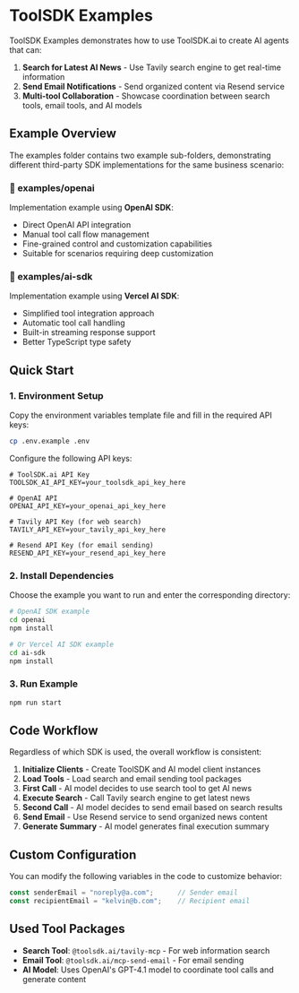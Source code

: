 # ToolSDK Examples

ToolSDK Examples demonstrates how to use ToolSDK.ai to create AI agents that can:

1. **Search for Latest AI News** - Use Tavily search engine to get real-time information
2. **Send Email Notifications** - Send organized content via Resend service
3. **Multi-tool Collaboration** - Showcase coordination between search tools, email tools, and AI models

## Example Overview

The examples folder contains two example sub-folders, demonstrating different third-party SDK implementations for the same business scenario:

### 📁 examples/openai

Implementation example using **OpenAI SDK**:

- Direct OpenAI API integration
- Manual tool call flow management
- Fine-grained control and customization capabilities
- Suitable for scenarios requiring deep customization

### 📁 examples/ai-sdk

Implementation example using **Vercel AI SDK**:

- Simplified tool integration approach
- Automatic tool call handling
- Built-in streaming response support
- Better TypeScript type safety

## Quick Start

### 1. Environment Setup

Copy the environment variables template file and fill in the required API keys:

```bash
cp .env.example .env
```

Configure the following API keys:

```env
# ToolSDK.ai API Key
TOOLSDK_AI_API_KEY=your_toolsdk_api_key_here

# OpenAI API
OPENAI_API_KEY=your_openai_api_key_here

# Tavily API Key (for web search)
TAVILY_API_KEY=your_tavily_api_key_here

# Resend API Key (for email sending)
RESEND_API_KEY=your_resend_api_key_here
```

### 2. Install Dependencies

Choose the example you want to run and enter the corresponding directory:

```bash
# OpenAI SDK example
cd openai
npm install

# Or Vercel AI SDK example
cd ai-sdk
npm install
```

### 3. Run Example

```bash
npm run start
```

## Code Workflow

Regardless of which SDK is used, the overall workflow is consistent:

1. **Initialize Clients** - Create ToolSDK and AI model client instances
2. **Load Tools** - Load search and email sending tool packages
3. **First Call** - AI model decides to use search tool to get AI news
4. **Execute Search** - Call Tavily search engine to get latest news
5. **Second Call** - AI model decides to send email based on search results
6. **Send Email** - Use Resend service to send organized news content
7. **Generate Summary** - AI model generates final execution summary

## Custom Configuration

You can modify the following variables in the code to customize behavior:

```javascript
const senderEmail = "noreply@a.com";      // Sender email
const recipientEmail = "kelvin@b.com";    // Recipient email
```

## Used Tool Packages

- **Search Tool**: `@toolsdk.ai/tavily-mcp` - For web information search
- **Email Tool**: `@toolsdk.ai/mcp-send-email` - For email sending
- **AI Model**: Uses OpenAI's GPT-4.1 model to coordinate tool calls and generate content
